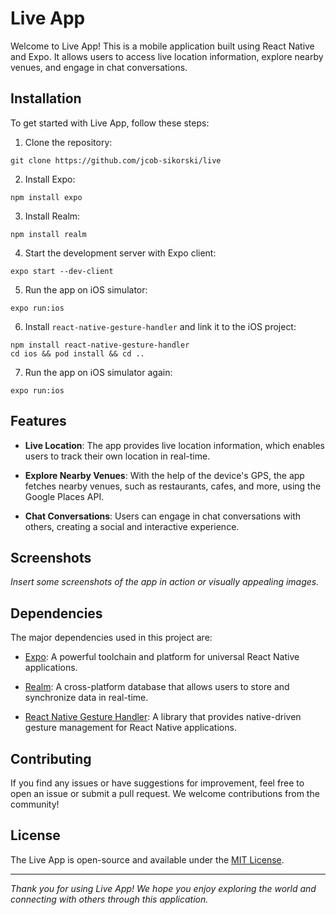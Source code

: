 # Live App

Welcome to Live App! This is a mobile application built using React Native and Expo. It allows users to access live location information, explore nearby venues, and engage in chat conversations.

## Installation

To get started with Live App, follow these steps:

1. Clone the repository:
```
git clone https://github.com/jcob-sikorski/live
```

2. Install Expo:
```
npm install expo
```

3. Install Realm:
```
npm install realm
```

4. Start the development server with Expo client:
```
expo start --dev-client
```

5. Run the app on iOS simulator:
```
expo run:ios
```

6. Install `react-native-gesture-handler` and link it to the iOS project:
```
npm install react-native-gesture-handler
cd ios && pod install && cd ..
```

7. Run the app on iOS simulator again:
```
expo run:ios
```

## Features

- **Live Location**: The app provides live location information, which enables users to track their own location in real-time.

- **Explore Nearby Venues**: With the help of the device's GPS, the app fetches nearby venues, such as restaurants, cafes, and more, using the Google Places API.

- **Chat Conversations**: Users can engage in chat conversations with others, creating a social and interactive experience.

## Screenshots

_Insert some screenshots of the app in action or visually appealing images._

## Dependencies

The major dependencies used in this project are:

- [Expo](https://expo.dev/): A powerful toolchain and platform for universal React Native applications.

- [Realm](https://realm.io/): A cross-platform database that allows users to store and synchronize data in real-time.

- [React Native Gesture Handler](https://docs.swmansion.com/react-native-gesture-handler/docs/#installation): A library that provides native-driven gesture management for React Native applications.

## Contributing

If you find any issues or have suggestions for improvement, feel free to open an issue or submit a pull request. We welcome contributions from the community!

## License

The Live App is open-source and available under the [MIT License](LICENSE.md).

---

_Thank you for using Live App! We hope you enjoy exploring the world and connecting with others through this application._
